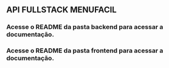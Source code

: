 ## API FULLSTACK MENUFACIL

### Acesse o README da pasta backend para acessar a documentação.

### Acesse o README da pasta frontend para acessar a documentação.
